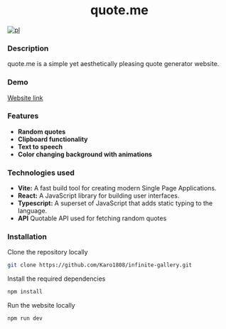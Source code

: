 <div align="center">
  <h1>quote.me</h1>  
</div>

[![pl](https://img.shields.io/badge/lang-pl-red.svg)](https://github.com/Karo1808/quote.me/blob/master/README.pl.md)

### Description

quote.me is a simple yet aesthetically pleasing quote generator website.

### Demo

[Website link](https://quote-me-khaki.vercel.app/)

### Features

- **Random quotes**
- **Clipboard functionality**
- **Text to speech**
- **Color changing background with animations**

### Technologies used

- **Vite:** A fast build tool for creating modern Single Page Applications.
- **React:** A JavaScript library for building user interfaces.
- **Typescript:** A superset of JavaScript that adds static typing to the language.
- **API** Quotable API used for fetching random quotes

### Installation

Clone the repository locally

```bash
git clone https://github.com/Karo1808/infinite-gallery.git
```

Install the required dependencies

```bash
npm install
```

Run the website locally

```bash
npm run dev
```
